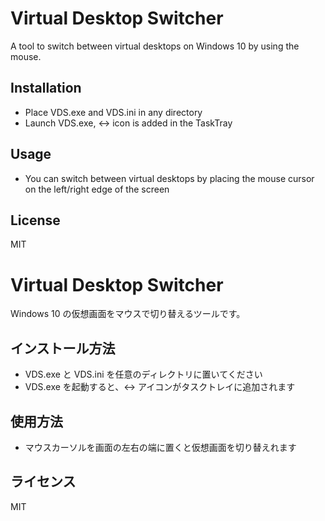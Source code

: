 # Virtual Desktop Switcher
A tool to switch between virtual desktops on Windows 10 by using the mouse.

## Installation
- Place VDS.exe and VDS.ini in any directory
- Launch VDS.exe, ↔ icon is added in the TaskTray

## Usage
- You can switch between virtual desktops by placing the mouse cursor on the left/right edge of the screen

## License
MIT
  
  
  
  
# Virtual Desktop Switcher
Windows 10 の仮想画面をマウスで切り替えるツールです。

## インストール方法
- VDS.exe と VDS.ini を任意のディレクトリに置いてください
- VDS.exe を起動すると、↔ アイコンがタスクトレイに追加されます

## 使用方法
- マウスカーソルを画面の左右の端に置くと仮想画面を切り替えれます

## ライセンス
MIT